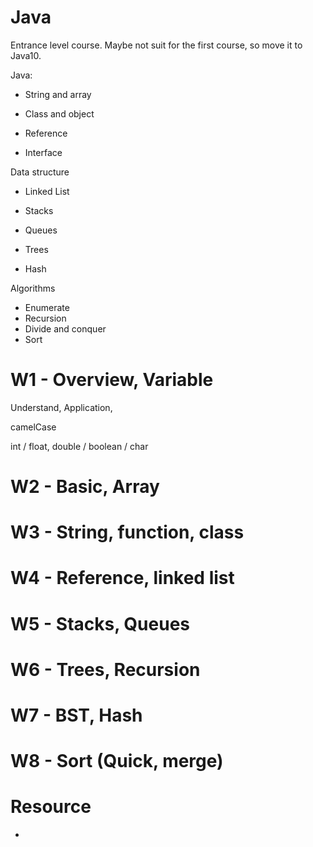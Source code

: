 # Java

Entrance level course. Maybe not suit for the first course, so move it to Java10. 

Java:

- String and array

- Class and object

- Reference

- Interface

Data structure

- Linked List

- Stacks

- Queues

- Trees

- Hash

Algorithms

- Enumerate
- Recursion
- Divide and conquer
- Sort

# W1 - Overview, Variable

Understand, Application, 

camelCase

int / float, double / boolean / char

# W2 - Basic, Array

# W3 - String, function, class

# W4 - Reference, linked list

# W5 - Stacks, Queues

# W6 - Trees, Recursion

# W7 - BST, Hash

# W8 - Sort (Quick, merge)

# Resource

- 
